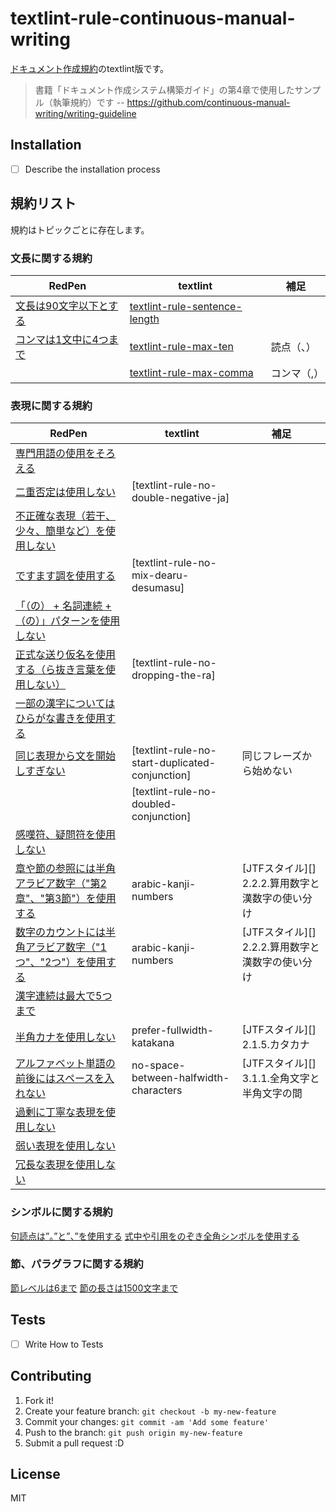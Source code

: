 # textlint-rule-continuous-manual-writing

[ドキュメント作成規約](https://github.com/continuous-manual-writing/writing-guideline/blob/master/writing-standard.md "ドキュメント作成規約")のtextlint版です。

> 書籍「ドキュメント作成システム構築ガイド」の第4章で使用したサンプル（執筆規約）です
> -- https://github.com/continuous-manual-writing/writing-guideline

## Installation

- [ ] Describe the installation process

## 規約リスト

規約はトピックごとに存在します。

### 文長に関する規約

| RedPen                   | textlint                        | 補足        |
|--------------------------|---------------------------------|-------------|
| [文長は90文字以下とする] | [textlint-rule-sentence-length] |             |
| [コンマは1文中に4つまで] | [textlint-rule-max-ten]         | 読点（、）  |
|                          | [textlint-rule-max-comma]       | コンマ（,） |


### 表現に関する規約

| RedPen                                                             | textlint                                        | 補足                                             |
|--------------------------------------------------------------------|-------------------------------------------------|--------------------------------------------------|
| [専門用語の使用をそろえる][]                                       |                                                 |                                                  |
| [二重否定は使用しない][]                                           | [textlint-rule-no-double-negative-ja]           |                                                  |
| [不正確な表現（若干、少々、簡単など）を使用しない][]               |                                                 |                                                  |
| [ですます調を使用する][]                                           | [textlint-rule-no-mix-dearu-desumasu]           |                                                  |
| [「（の） + 名詞連続 + （の）」パターンを使用しない][]             |                                                 |                                                  |
| [正式な送り仮名を使用する（ら抜き言葉を使用しない）][]             | [textlint-rule-no-dropping-the-ra]              |                                                  |
| [一部の漢字についてはひらがな書きを使用する][]                     |                                                 |                                                  |
| [同じ表現から文を開始しすぎない][]                                 | [textlint-rule-no-start-duplicated-conjunction] | 同じフレーズから始めない                         |
|                                                                    | [textlint-rule-no-doubled-conjunction]          |                                                  |
| [感嘆符、疑問符を使用しない][]                                     |                                                 |                                                  |
| [章や節の参照には半角アラビア数字（"第2章"、"第3節"）を使用する][] | arabic-kanji-numbers                            | [JTFスタイル][] 2.2.2.算用数字と漢数字の使い分け |
| [数字のカウントには半角アラビア数字（"1つ"、"2つ"）を使用する][]   | arabic-kanji-numbers                            | [JTFスタイル][] 2.2.2.算用数字と漢数字の使い分け |
| [漢字連続は最大で5つまで][]                                        |                                                 |                                                  |
| [半角カナを使用しない][]                                           | prefer-fullwidth-katakana                       | [JTFスタイル][] 2.1.5.カタカナ                   |
| [アルファベット単語の前後にはスペースを入れない][]                 | no-space-between-halfwidth-characters           | [JTFスタイル][] 3.1.1.全角文字と半角文字の間     |
| [過剰に丁寧な表現を使用しない][]                                   |                                                 |                                                  |
| [弱い表現を使用しない][]                                           |                                                 |                                                  |
| [冗長な表現を使用しない][]                                         |                                                 |                                                  |


### シンボルに関する規約

[句読点は”。”と”、”を使用する][]
[式中や引用をのぞき全角シンボルを使用する][]

### 節、パラグラフに関する規約

[節レベルは6まで][]
[節の長さは1500文字まで][]


## Tests

- [ ] Write How to Tests

## Contributing

1. Fork it!
2. Create your feature branch: `git checkout -b my-new-feature`
3. Commit your changes: `git commit -am 'Add some feature'`
4. Push to the branch: `git push origin my-new-feature`
5. Submit a pull request :D

## License

MIT


[文長は90文字以下とする]: https://github.com/continuous-manual-writing/book-source/blob/master/redpen-conf.xml#L3
[コンマは1文中に4つまで]: https://github.com/continuous-manual-writing/book-source/blob/master/redpen-conf.xml#L17
[専門用語の使用をそろえる]: https://github.com/continuous-manual-writing/book-source/blob/master/redpen-conf.xml#L10
[二重否定は使用しない]: https://github.com/continuous-manual-writing/book-source/blob/master/redpen-conf.xml#L28
[不正確な表現（若干、少々、簡単など）を使用しない]: https://github.com/continuous-manual-writing/book-source/blob/master/js/ambiguous-expression.js
[ですます調を使用する]: https://github.com/continuous-manual-writing/book-source/blob/master/redpen-conf.xml#L21
[「（の） + 名詞連続 + （の）」パターンを使用しない]: https://github.com/continuous-manual-writing/book-source/blob/master/js/doubled_no.js
[正式な送り仮名を使用する（ら抜き言葉を使用しない）]: https://github.com/continuous-manual-writing/book-source/blob/master/js/okurigana.js
[一部の漢字についてはひらがな書きを使用する]: https://github.com/continuous-manual-writing/book-source/blob/master/js/unsuggested-kanji.js
[同じ表現から文を開始しすぎない]: https://github.com/continuous-manual-writing/book-source/blob/master/redpen-conf.xml#L29
[感嘆符、疑問符を使用しない]: https://github.com/continuous-manual-writing/book-source/blob/master/js/japanese_emotional_sentence.js
[章や節の参照には半角アラビア数字（"第2章"、"第3節"）を使用する]: https://github.com/continuous-manual-writing/book-source/blob/master/js/japanese_anchor_expression.js
[数字のカウントには半角アラビア数字（"1つ"、"2つ"）を使用する]: https://github.com/continuous-manual-writing/book-source/blob/master/js/japanese_number_expression.js
[漢字連続は最大で5つまで]: https://github.com/continuous-manual-writing/book-source/blob/master/js/long_kanji_chain.js
[半角カナを使用しない]: https://github.com/continuous-manual-writing/book-source/blob/master/js/japanese_invalid_kana.js
[アルファベット単語の前後にはスペースを入れない]: https://github.com/continuous-manual-writing/book-source/blob/master/js/space_with_latin_word.js
[過剰に丁寧な表現を使用しない]: https://github.com/continuous-manual-writing/book-source/blob/master/js/japanese_too_polite_expressions.js
[弱い表現を使用しない]: https://github.com/continuous-manual-writing/book-source/blob/master/js/japanese_weak_expression.js
[冗長な表現を使用しない]: https://github.com/continuous-manual-writing/book-source/blob/master/js/redundant-ja-expression.js
[句読点は”。”と”、”を使用する]: https://github.com/continuous-manual-writing/book-source/blob/master/redpen-conf.xml#L6
[式中や引用をのぞき全角シンボルを使用する]: https://github.com/continuous-manual-writing/book-source/blob/master/redpen-conf.xml#L6
[節レベルは6まで]: https://github.com/continuous-manual-writing/book-source/blob/master/js/section_level_validator.js
[節の長さは1500文字まで]: https://github.com/continuous-manual-writing/book-source/blob/master/redpen-conf.xml#L14

[textlint-rule-sentence-length]: https://github.com/azu/textlint-rule-sentence-length  "azu/textlint-rule-sentence-length: textlint rule that limit Maximum Length of Sentence."
[textlint-rule-max-ten]: https://github.com/azu/textlint-rule-max-ten  "azu/textlint-rule-max-ten: textlint rule that limit maxinum ten(、) count of sentence."
[textlint-rule-max-comma]: https://github.com/azu/textlint-rule-max-comma  "azu/textlint-rule-max-comma: textlint rule is that limit maximum comma(,) count of sentence."